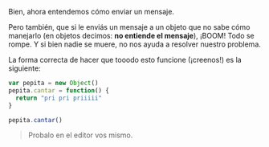 Bien, ahora entendemos cómo enviar un mensaje.

Pero también, que si le enviás un mensaje a un objeto que no sabe cómo manejarlo (en objetos decimos: **no entiende el mensaje**), ¡BOOM! Todo se rompe. Y si bien nadie se muere, no nos ayuda a resolver nuestro problema.

La forma correcta de hacer que tooodo esto funcione (¡creenos!) es la siguiente:

```javascript
var pepita = new Object()
pepita.cantar = function() {
  return "pri pri priiiii"
}

pepita.cantar()
```

> Probalo en el editor vos mismo.
